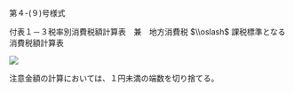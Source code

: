 第４-(９)号様式

付表１－３税率別消費税額計算表　兼　地方消費税 $\\oslash$ 課税標準となる消費税額計算表

![](https://www.nta.go.jp/tmp/a51b86ab-37c6-422d-bcc6-ac0cf5c4cdf5/images/d7c91049051da4022fa12e270e154fb6caa1296a3ac11d3d9d37314d2e232786.jpg)

注意金額の計算においては、１円未満の端数を切り捨てる。